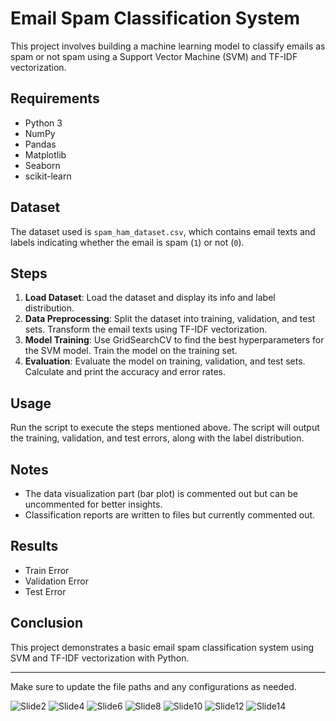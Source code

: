 # Email Spam Classification System

This project involves building a machine learning model to classify emails as spam or not spam using a Support Vector Machine (SVM) and TF-IDF vectorization.

## Requirements

- Python 3
- NumPy
- Pandas
- Matplotlib
- Seaborn
- scikit-learn

## Dataset

The dataset used is `spam_ham_dataset.csv`, which contains email texts and labels indicating whether the email is spam (`1`) or not (`0`).

## Steps

1. **Load Dataset**: Load the dataset and display its info and label distribution.
2. **Data Preprocessing**: Split the dataset into training, validation, and test sets. Transform the email texts using TF-IDF vectorization.
3. **Model Training**: Use GridSearchCV to find the best hyperparameters for the SVM model. Train the model on the training set.
4. **Evaluation**: Evaluate the model on training, validation, and test sets. Calculate and print the accuracy and error rates.

## Usage

Run the script to execute the steps mentioned above. The script will output the training, validation, and test errors, along with the label distribution.

## Notes

- The data visualization part (bar plot) is commented out but can be uncommented for better insights.
- Classification reports are written to files but currently commented out.

## Results

- Train Error
- Validation Error
- Test Error

## Conclusion

This project demonstrates a basic email spam classification system using SVM and TF-IDF vectorization with Python.

---

Make sure to update the file paths and any configurations as needed.

![Slide2](https://github.com/user-attachments/assets/a5f26f7f-16f5-4be5-8b97-99ef4e616b9a)
![Slide4](https://github.com/user-attachments/assets/bcd0a31c-33b4-4012-b64d-7c085a9e33bc)
![Slide6](https://github.com/user-attachments/assets/10a1b4a2-bbbb-429f-a693-dde2b63e4386)
![Slide8](https://github.com/user-attachments/assets/74dbba1b-efc3-49a7-837f-ebaaf226764b)
![Slide10](https://github.com/user-attachments/assets/6c5d5c3e-9841-4c0d-bf25-943542c77cb3)
![Slide12](https://github.com/user-attachments/assets/23efd2d0-5034-49cf-9ab3-fb4cfdc718fa)
![Slide14](https://github.com/user-attachments/assets/af11f61c-d36a-42cb-a4ec-aaee410ec4d1)
